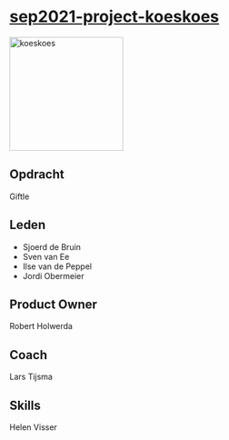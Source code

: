 # [sep2021-project-koeskoes](https://en.wikipedia.org/wiki/Spilocuscus)

<img src="https://upload.wikimedia.org/wikipedia/commons/5/5a/Cuscus1.jpg" alt="koeskoes" width="200"/>

## Opdracht

Giftle

## Leden

- Sjoerd de Bruin
- Sven van Ee
- Ilse van de Peppel
- Jordi Obermeier

## Product Owner

Robert Holwerda

## Coach

Lars Tijsma

## Skills

Helen Visser
